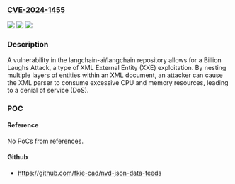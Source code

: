 ### [CVE-2024-1455](https://cve.mitre.org/cgi-bin/cvename.cgi?name=CVE-2024-1455)
![](https://img.shields.io/static/v1?label=Product&message=langchain-ai%2Flangchain&color=blue)
![](https://img.shields.io/static/v1?label=Version&message=unspecified%3C%200.1.35%20&color=brighgreen)
![](https://img.shields.io/static/v1?label=Vulnerability&message=CWE-776%20Improper%20Restriction%20of%20Recursive%20Entity%20References%20in%20DTDs&color=brighgreen)

### Description

A vulnerability in the langchain-ai/langchain repository allows for a Billion Laughs Attack, a type of XML External Entity (XXE) exploitation. By nesting multiple layers of entities within an XML document, an attacker can cause the XML parser to consume excessive CPU and memory resources, leading to a denial of service (DoS). 

### POC

#### Reference
No PoCs from references.

#### Github
- https://github.com/fkie-cad/nvd-json-data-feeds

